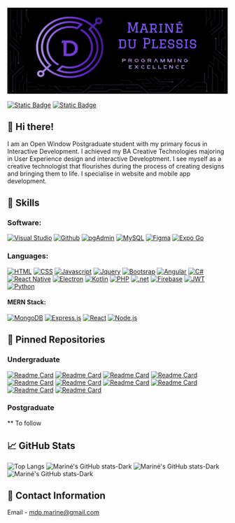 ![Mariné GitHub Banner](assets/new_banner.png)

<a href="https://www.behance.net/marineduplessis">![Static Badge](https://img.shields.io/badge/behance-url?style=for-the-badge&logo=Behance&color=blue)</a>
<a href="https://www.linkedin.com/in/marin%C3%A9-du-plessis-8198a3183/">![Static Badge](https://img.shields.io/badge/LinkedIn-url?style=for-the-badge&logo=linkedIn&color=blue)</a>

## 👋 Hi there!
I am an Open Window Postgraduate student with my primary focus in Interactive Development.
I achieved my BA Creative Technologies majoring in User Experience design and interactive Developtment.
I see myself as a creative technologist that flourishes during the process of creating designs and bringing them to life.
I specialise in website and mobile app development.


## 🔧 Skills

### Software:
<a href="https://code.visualstudio.com/">![Visual Studio](https://img.shields.io/badge/Visual%20Studio-url?style=for-the-badge&logo=visual-studio-code&logoColor=%23EEE170&color=%231A1B26)</a>
<a href="https://github.com/">![Github](https://img.shields.io/badge/github-url?style=for-the-badge&logo=github&logoColor=%23EEE170&color=%231A1B26)</a>
<a href="https://www.pgadmin.org/">![pgAdmin](https://img.shields.io/badge/pgadmin-url?style=for-the-badge&logo=PostgreSQL&logoColor=%23EEE170&color=%231A1B26)</a>
<a href="https://www.mysql.com/">![MySQL](https://img.shields.io/badge/mysql-url?style=for-the-badge&logo=MYSQL&logoColor=%23EEE170&color=%231A1B26)</a>
<a href="https://www.figma.com/">![Figma](https://img.shields.io/badge/figma-url?style=for-the-badge&logo=figma&logoColor=%23EEE170&color=%231A1B26)</a>
<a href="https://expo.dev/go">![Expo Go](https://img.shields.io/badge/expo%20go-url?style=for-the-badge&logo=expo&logoColor=%23EEE170&color=%231A1B26)</a>

### Languages:
<a href="https://www.w3schools.com/html/">![HTML](https://img.shields.io/badge/HTML-url?style=for-the-badge&logo=html5&logoColor=%23EEE170&color=%231A1B26)</a>
<a href="https://www.w3schools.com/css/">![CSS](https://img.shields.io/badge/css-url?style=for-the-badge&logo=css3&logoColor=%23EEE170&color=%231A1B26)</a>
<a href="https://www.w3schools.com/js/DEFAULT.asp">![Javascript](https://img.shields.io/badge/javascript-url?style=for-the-badge&logo=javascript&logoColor=%23EEE170&color=%231A1B26)</a>
<a href="https://jquery.com/">![Jquery](https://img.shields.io/badge/jquery-url?style=for-the-badge&logo=jquery&logoColor=%23EEE170&color=%231A1B26)</a>
<a href="https://getbootstrap.com/">![Bootsrap](https://img.shields.io/badge/bootstrap-url?style=for-the-badge&logo=bootstrap&logoColor=%23EEE170&color=%231A1B26)</a>
<a href="https://angular.dev/">![Angular](https://img.shields.io/badge/angular-url?style=for-the-badge&logo=angular&logoColor=%23EEE170&color=%231A1B26)</a>
<a href="https://www.w3schools.com/cs/index.php">![C#](https://img.shields.io/badge/C%23-url?style=for-the-badge&logo=%23&logoColor=%23EEE170&color=%231A1B26)</a>
<a href="https://reactnative.dev/">![React Native](https://img.shields.io/badge/react%20native-url?style=for-the-badge&logo=react&logoColor=%23EEE170&color=%231A1B26)</a>
<a href="https://electronjs.org/">![Electron](https://img.shields.io/badge/electron-url?style=for-the-badge&logo=electron&logoColor=%23EEE170&color=%231A1B26)</a>
<a href="https://kotlinlang.org/">![Kotlin](https://img.shields.io/badge/kotlin-url?style=for-the-badge&logo=kotlin&logoColor=%23EEE170&color=%231A1B26)</a>
<a href="https://www.php.net/">![PHP](https://img.shields.io/badge/php-url?style=for-the-badge&logo=php&logoColor=%23EEE170&color=%231A1B26)</a>
<a href="https://dotnet.microsoft.com/en-us/">![.net](https://img.shields.io/badge/net-url?style=for-the-badge&logo=.net&logoColor=%23EEE170&color=%231A1B26)</a>
<a href="https://firebase.google.com/">![Firebase](https://img.shields.io/badge/firebase-url?style=for-the-badge&logo=firebase&logoColor=%23EEE170&color=%231A1B26)</a>
<a href="https://jwt.io/">![JWT](https://img.shields.io/badge/jwt-url?style=for-the-badge&logo=JSON%20Web%20Tokens&logoColor=%23EEE170&color=%231A1B26)</a>
<a href="https://www.python.org/">![Python](https://img.shields.io/badge/python-url?style=for-the-badge&logo=python&logoColor=%23EEE170&color=%231A1B26)</a>

#### MERN Stack:
<a href="https://www.mongodb.com/">![MongoDB](https://img.shields.io/badge/mongodb-url?style=for-the-badge&logo=mongodb&logoColor=%23EEE170&color=%231A1B26)</a>
<a href="https://expressjs.com/">![Express.js](https://img.shields.io/badge/Express.js-url?style=for-the-badge&logo=Express&logoColor=%23EEE170&color=%231A1B26)</a>
<a href="https://react.dev/">![React](https://img.shields.io/badge/react-url?style=for-the-badge&logo=react&logoColor=%23EEE170&color=%231A1B26)</a>
<a href="https://nodejs.org/en">![Node.js](https://img.shields.io/badge/node.js-url?style=for-the-badge&logo=node.js&logoColor=%23EEE170&color=%231A1B26)</a>

## 📌 Pinned Repositories

### Undergraduate
[![Readme Card](https://github-readme-stats.vercel.app/api/pin/?username=DupieM&repo=duplessismarine_221326_funrun&theme=tokyonight)](https://github.com/DupieM/duplessismarine_221326_funrun)
[![Readme Card](https://github-readme-stats.vercel.app/api/pin/?username=DupieM&repo=DuPlessisMarine_221326_DV300_T_Galactic_Getaways_App&theme=tokyonight)](https://github.com/DupieM/DuPlessisMarine_221326_DV300_T_Galactic_Getaways_App)
[![Readme Card](https://github-readme-stats.vercel.app/api/pin/?username=DupieM&repo=DuPlessisMarine_221326_Final_Project&theme=tokyonight)](https://github.com/DupieM/DuPlessisMarine_221326_Final_Project)
[![Readme Card](https://github-readme-stats.vercel.app/api/pin/?username=DupieM&repo=final_project&theme=tokyonight)](https://github.com/DupieM/final_project)
[![Readme Card](https://github-readme-stats.vercel.app/api/pin/?username=DupieM&repo=duplessismarine_221326_finalproject_dv_term3&theme=tokyonight)](https://github.com/DupieM/duplessismarine_221326_finalproject_dv_term3)
[![Readme Card](https://github-readme-stats.vercel.app/api/pin/?username=DupieM&repo=duplessismarine_221326_dv-200_term4&theme=tokyonight)](https://github.com/DupieM/duplessismarine_221326_dv-200_term4)
[![Readme Card](https://github-readme-stats.vercel.app/api/pin/?username=DupieM&repo=duplessismarine_221326_carbontrack&theme=tokyonight)](https://github.com/DupieM/duplessismarine_221326_carbontrack)
[![Readme Card](https://github-readme-stats.vercel.app/api/pin/?username=DupieM&repo=DuPlessisMarine_Andriod_final_project&theme=tokyonight)](https://github.com/DupieM/DuPlessisMarine_Andriod_final_project)
[![Readme Card](https://github-readme-stats.vercel.app/api/pin/?username=DupieM&repo=DuPlessisMarine_andME_Entertainment&theme=tokyonight)](https://github.com/DupieM/DuPlessisMarine_andME_Entertainment)
[![Readme Card](https://github-readme-stats.vercel.app/api/pin/?username=DupieM&repo=DuPlessisMarine_Astro&theme=tokyonight)](https://github.com/DupieM/DuPlessisMarine_Astro)

### Postgraduate
** To follow

## 📈 GitHub Stats

![Top Langs](https://github-readme-stats.vercel.app/api/top-langs/?username=DupieM&layout=donut&langs_count=9&theme=tokyonight)
![Mariné's GitHub stats-Dark](https://github-readme-stats.vercel.app/api?username=DupieM&show_icons=true&theme=tokyonight)
![Mariné's GitHub stats-Dark](https://github-profile-trophy.vercel.app/?username=DupieM&theme=tokyonight)
![Mariné's GitHub stats-Dark](https://github-readme-activity-graph.vercel.app/graph?username=DupieM&theme=tokyonight)



## 📧 Contact Information

Email - mdp.marine@gmail.com

